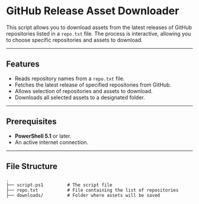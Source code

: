 # GitHub Release Asset Downloader

This script allows you to download assets from the latest releases of GitHub repositories listed in a `repo.txt` file. The process is interactive, allowing you to choose specific repositories and assets to download.

---

## Features

- Reads repository names from a `repo.txt` file.
- Fetches the latest release of specified repositories from GitHub.
- Allows selection of repositories and assets to download.
- Downloads all selected assets to a designated folder.

---

## Prerequisites

- **PowerShell 5.1** or later.
- An active internet connection.

---

## File Structure

```plaintext
.
├── script.ps1         # The script file
├── repo.txt           # File containing the list of repositories
├── downloads/         # Folder where assets will be saved
